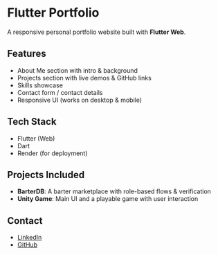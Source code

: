 # Flutter Portfolio

A responsive personal portfolio website built with **Flutter Web**.

## Features
- About Me section with intro & background
- Projects section with live demos & GitHub links
- Skills showcase
- Contact form / contact details
- Responsive UI (works on desktop & mobile)

## Tech Stack
- Flutter (Web)
- Dart
- Render (for deployment)

## Projects Included
- **BarterDB**: A barter marketplace with role-based flows & verification  
- **Unity Game**: Main UI and a playable game with user interaction   

## Contact
- [LinkedIn]([https://linkedin.com/in/shruti-debnath](https://www.linkedin.com/in/shrutidebnath224/))  
- [GitHub](https://github.com/shruti-246)  

